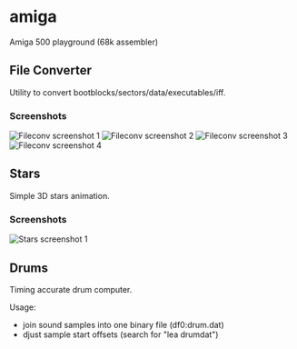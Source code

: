 amiga
=====

Amiga 500 playground (68k assembler)

File Converter
--------------

Utility to convert bootblocks/sectors/data/executables/iff.

### Screenshots
![Fileconv screenshot 1](https://raw.githubusercontent.com/pschiel/amiga/screenshots/screenshots/fileconv1.png)
![Fileconv screenshot 2](https://raw.githubusercontent.com/pschiel/amiga/screenshots/screenshots/fileconv2.png)
![Fileconv screenshot 3](https://raw.githubusercontent.com/pschiel/amiga/screenshots/screenshots/fileconv3.png)
![Fileconv screenshot 4](https://raw.githubusercontent.com/pschiel/amiga/screenshots/screenshots/fileconv4.png)


Stars
-----

Simple 3D stars animation.

### Screenshots
![Stars screenshot 1](https://raw.githubusercontent.com/pschiel/amiga/screenshots/screenshots/stars.png)


Drums
-----

Timing accurate drum computer.

Usage:
- join sound samples into one binary file (df0:drum.dat)
- djust sample start offsets (search for "lea drumdat")
